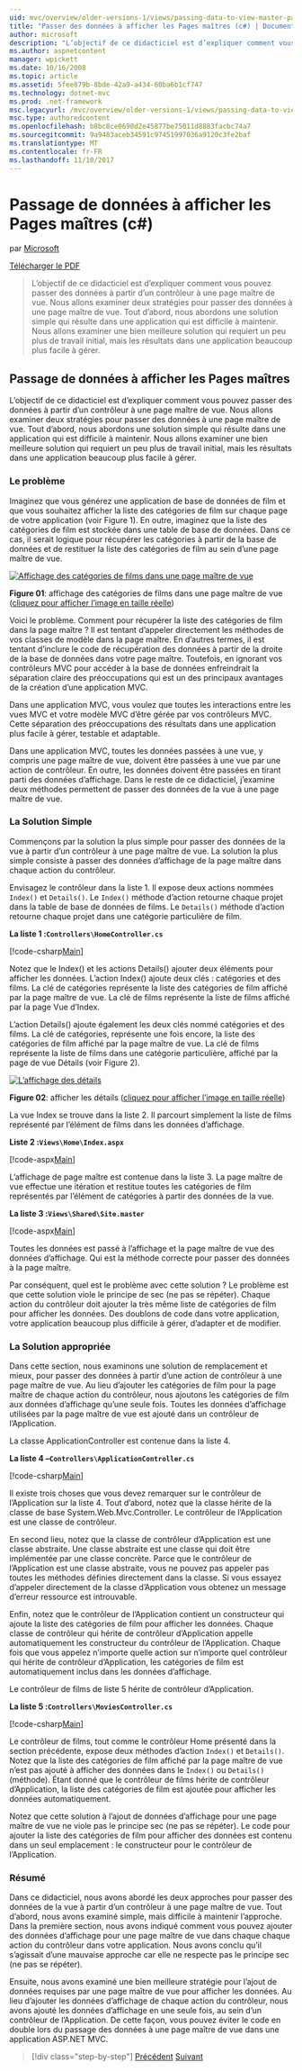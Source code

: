 ```yaml
---
uid: mvc/overview/older-versions-1/views/passing-data-to-view-master-pages-cs
title: "Passer des données à afficher les Pages maîtres (c#) | Documents Microsoft"
author: microsoft
description: "L’objectif de ce didacticiel est d’expliquer comment vous pouvez passer des données à partir d’un contrôleur à une page maître de vue. Nous allons examiner deux stratégies pour passer des données à une vue m..."
ms.author: aspnetcontent
manager: wpickett
ms.date: 10/16/2008
ms.topic: article
ms.assetid: 5fee879b-8bde-42a9-a434-60ba6b1cf747
ms.technology: dotnet-mvc
ms.prod: .net-framework
msc.legacyurl: /mvc/overview/older-versions-1/views/passing-data-to-view-master-pages-cs
msc.type: authoredcontent
ms.openlocfilehash: b8bc8ce0690d2e45877be75011d8883facbc74a7
ms.sourcegitcommit: 9a9483aceb34591c97451997036a9120c3fe2baf
ms.translationtype: MT
ms.contentlocale: fr-FR
ms.lasthandoff: 11/10/2017
---
```

<a name="passing-data-to-view-master-pages-c"></a>Passage de données à afficher les Pages maîtres (c#)
====================
par [Microsoft](https://github.com/microsoft)

[Télécharger le PDF](http://download.microsoft.com/download/e/f/3/ef3f2ff6-7424-48f7-bdaa-180ef64c3490/ASPNET_MVC_Tutorial_13_CS.pdf)

> L’objectif de ce didacticiel est d’expliquer comment vous pouvez passer des données à partir d’un contrôleur à une page maître de vue. Nous allons examiner deux stratégies pour passer des données à une page maître de vue. Tout d’abord, nous abordons une solution simple qui résulte dans une application qui est difficile à maintenir. Nous allons examiner une bien meilleure solution qui requiert un peu plus de travail initial, mais les résultats dans une application beaucoup plus facile à gérer.


## <a name="passing-data-to-view-master-pages"></a>Passage de données à afficher les Pages maîtres

L’objectif de ce didacticiel est d’expliquer comment vous pouvez passer des données à partir d’un contrôleur à une page maître de vue. Nous allons examiner deux stratégies pour passer des données à une page maître de vue. Tout d’abord, nous abordons une solution simple qui résulte dans une application qui est difficile à maintenir. Nous allons examiner une bien meilleure solution qui requiert un peu plus de travail initial, mais les résultats dans une application beaucoup plus facile à gérer.

### <a name="the-problem"></a>Le problème

Imaginez que vous générez une application de base de données de film et que vous souhaitez afficher la liste des catégories de film sur chaque page de votre application (voir Figure 1). En outre, imaginez que la liste des catégories de film est stockée dans une table de base de données. Dans ce cas, il serait logique pour récupérer les catégories à partir de la base de données et de restituer la liste des catégories de film au sein d’une page maître de vue.


[![Affichage des catégories de films dans une page maître de vue](passing-data-to-view-master-pages-cs/_static/image2.png)](passing-data-to-view-master-pages-cs/_static/image1.png)

**Figure 01**: affichage des catégories de films dans une page maître de vue ([cliquez pour afficher l’image en taille réelle](passing-data-to-view-master-pages-cs/_static/image3.png))


Voici le problème. Comment pour récupérer la liste des catégories de film dans la page maître ? Il est tentant d’appeler directement les méthodes de vos classes de modèle dans la page maître. En d’autres termes, il est tentant d’inclure le code de récupération des données à partir de la droite de la base de données dans votre page maître. Toutefois, en ignorant vos contrôleurs MVC pour accéder à la base de données enfreindrait la séparation claire des préoccupations qui est un des principaux avantages de la création d’une application MVC.

Dans une application MVC, vous voulez que toutes les interactions entre les vues MVC et votre modèle MVC d’être gérée par vos contrôleurs MVC. Cette séparation des préoccupations des résultats dans une application plus facile à gérer, testable et adaptable.

Dans une application MVC, toutes les données passées à une vue, y compris une page maître de vue, doivent être passées à une vue par une action de contrôleur. En outre, les données doivent être passées en tirant parti des données d’affichage. Dans le reste de ce didacticiel, j’examine deux méthodes permettent de passer des données de la vue à une page maître de vue.

### <a name="the-simple-solution"></a>La Solution Simple

Commençons par la solution la plus simple pour passer des données de la vue à partir d’un contrôleur à une page maître de vue. La solution la plus simple consiste à passer des données d’affichage de la page maître dans chaque action du contrôleur.

Envisagez le contrôleur dans la liste 1. Il expose deux actions nommées `Index()` et `Details()`. Le `Index()` méthode d’action retourne chaque projet dans la table de base de données de films. Le `Details()` méthode d’action retourne chaque projet dans une catégorie particulière de film.

**La liste 1 :`Controllers\HomeController.cs`**

[!code-csharp[Main](passing-data-to-view-master-pages-cs/samples/sample1.cs)]

Notez que le Index() et les actions Details() ajouter deux éléments pour afficher les données. L’action Index() ajoute deux clés : catégories et des films. La clé de catégories représente la liste des catégories de film affiché par la page maître de vue. La clé de films représente la liste de films affiché par la page Vue d’Index.

L’action Details() ajoute également les deux clés nommé catégories et des films. La clé de catégories, représente une fois encore, la liste des catégories de film affiché par la page maître de vue. La clé de films représente la liste de films dans une catégorie particulière, affiché par la page de vue Détails (voir Figure 2).


[![L’affichage des détails](passing-data-to-view-master-pages-cs/_static/image5.png)](passing-data-to-view-master-pages-cs/_static/image4.png)

**Figure 02**: afficher les détails ([cliquez pour afficher l’image en taille réelle](passing-data-to-view-master-pages-cs/_static/image6.png))


La vue Index se trouve dans la liste 2. Il parcourt simplement la liste de films représenté par l’élément de films dans les données d’affichage.

**Liste 2 :`Views\Home\Index.aspx`**

[!code-aspx[Main](passing-data-to-view-master-pages-cs/samples/sample2.aspx)]

L’affichage de page maître est contenue dans la liste 3. La page maître de vue effectue une itération et restitue toutes les catégories de film représentés par l’élément de catégories à partir des données de la vue.

**La liste 3 :`Views\Shared\Site.master`**

[!code-aspx[Main](passing-data-to-view-master-pages-cs/samples/sample3.aspx)]

Toutes les données est passé à l’affichage et la page maître de vue des données d’affichage. Qui est la méthode correcte pour passer des données à la page maître.

Par conséquent, quel est le problème avec cette solution ? Le problème est que cette solution viole le principe de sec (ne pas se répéter). Chaque action du contrôleur doit ajouter la très même liste de catégories de film pour afficher les données. Des doublons de code dans votre application, votre application beaucoup plus difficile à gérer, d’adapter et de modifier.

### <a name="the-good-solution"></a>La Solution appropriée

Dans cette section, nous examinons une solution de remplacement et mieux, pour passer des données à partir d’une action de contrôleur à une page maître de vue. Au lieu d’ajouter les catégories de film pour la page maître de chaque action du contrôleur, nous ajoutons les catégories de film aux données d’affichage qu’une seule fois. Toutes les données d’affichage utilisées par la page maître de vue est ajouté dans un contrôleur de l’Application.

La classe ApplicationController est contenue dans la liste 4.

**La liste 4 –`Controllers\ApplicationController.cs`**

[!code-csharp[Main](passing-data-to-view-master-pages-cs/samples/sample4.cs)]

Il existe trois choses que vous devez remarquer sur le contrôleur de l’Application sur la liste 4. Tout d’abord, notez que la classe hérite de la classe de base System.Web.Mvc.Controller. Le contrôleur de l’Application est une classe de contrôleur.

En second lieu, notez que la classe de contrôleur d’Application est une classe abstraite. Une classe abstraite est une classe qui doit être implémentée par une classe concrète. Parce que le contrôleur de l’Application est une classe abstraite, vous ne pouvez pas appeler pas toutes les méthodes définies directement dans la classe. Si vous essayez d’appeler directement de la classe d’Application vous obtenez un message d’erreur ressource est introuvable.

Enfin, notez que le contrôleur de l’Application contient un constructeur qui ajoute la liste des catégories de film pour afficher les données. Chaque classe de contrôleur qui hérite de contrôleur d’Application appelle automatiquement les constructeur du contrôleur de l’Application. Chaque fois que vous appelez n’importe quelle action sur n’importe quel contrôleur qui hérite de contrôleur d’Application, les catégories de film est automatiquement inclus dans les données d’affichage.

Le contrôleur de films de liste 5 hérite de contrôleur d’Application.

**La liste 5 :`Controllers\MoviesController.cs`**

[!code-csharp[Main](passing-data-to-view-master-pages-cs/samples/sample5.cs)]

Le contrôleur de films, tout comme le contrôleur Home présenté dans la section précédente, expose deux méthodes d’action `Index()` et `Details()`. Notez que la liste des catégories de film affiché par la page maître de vue n’est pas ajouté à afficher des données dans le `Index()` ou `Details()` (méthode). Étant donné que le contrôleur de films hérite de contrôleur d’Application, la liste des catégories de film est ajoutée pour afficher les données automatiquement.

Notez que cette solution à l’ajout de données d’affichage pour une page maître de vue ne viole pas le principe sec (ne pas se répéter). Le code pour ajouter la liste des catégories de film pour afficher des données est contenu dans un seul emplacement : le constructeur pour le contrôleur de l’Application.

### <a name="summary"></a>Résumé

Dans ce didacticiel, nous avons abordé les deux approches pour passer des données de la vue à partir d’un contrôleur à une page maître de vue. Tout d’abord, nous avons examiné simple, mais difficile à maintenir l’approche. Dans la première section, nous avons indiqué comment vous pouvez ajouter des données d’affichage pour une page maître de vue dans chaque chaque action du contrôleur dans votre application. Nous avons conclu qu’il s’agissait d’une mauvaise approche car elle ne respecte pas le principe sec (ne pas se répéter).

Ensuite, nous avons examiné une bien meilleure stratégie pour l’ajout de données requises par une page maître de vue pour afficher les données. Au lieu d’ajouter les données d’affichage de chaque action du contrôleur, nous avons ajouté les données d’affichage en une seule fois, au sein d’un contrôleur de l’Application. De cette façon, vous pouvez éviter le code en double lors du passage des données à une page maître de vue dans une application ASP.NET MVC.

>[!div class="step-by-step"]
[Précédent](creating-page-layouts-with-view-master-pages-cs.md)
[Suivant](asp-net-mvc-views-overview-vb.md)
